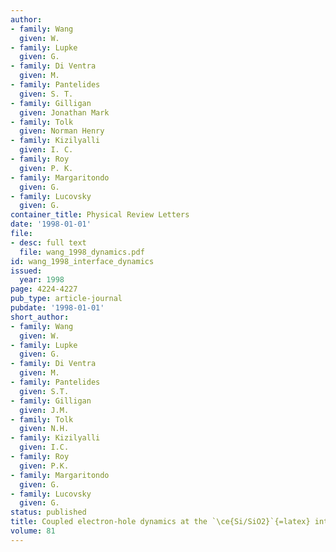 ```yaml
---
author:
- family: Wang
  given: W.
- family: Lupke
  given: G.
- family: Di Ventra
  given: M.
- family: Pantelides
  given: S. T.
- family: Gilligan
  given: Jonathan Mark
- family: Tolk
  given: Norman Henry
- family: Kizilyalli
  given: I. C.
- family: Roy
  given: P. K.
- family: Margaritondo
  given: G.
- family: Lucovsky
  given: G.
container_title: Physical Review Letters
date: '1998-01-01'
file:
- desc: full text
  file: wang_1998_dynamics.pdf
id: wang_1998_interface_dynamics
issued:
  year: 1998
page: 4224-4227
pub_type: article-journal
pubdate: '1998-01-01'
short_author:
- family: Wang
  given: W.
- family: Lupke
  given: G.
- family: Di Ventra
  given: M.
- family: Pantelides
  given: S.T.
- family: Gilligan
  given: J.M.
- family: Tolk
  given: N.H.
- family: Kizilyalli
  given: I.C.
- family: Roy
  given: P.K.
- family: Margaritondo
  given: G.
- family: Lucovsky
  given: G.
status: published
title: Coupled electron-hole dynamics at the `\ce{Si/SiO2}`{=latex} interface
volume: 81
---
```

